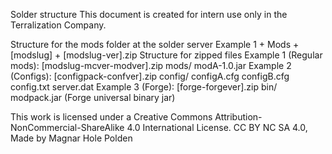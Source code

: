 Solder structure
This document is created for intern use only in the Terralization Company.

Structure for the mods folder at the solder server
Example 1
    + Mods
        + [modslug]
            + [modslug-ver].zip
Structure for zipped files
Example 1 (Regular mods):
    [modslug-mcver-modver].zip
        mods/
            modA-1.0.jar
Example 2 (Configs):
    [configpack-confver].zip
        config/
            configA.cfg
            configB.cfg
            config.txt
        server.dat
Example 3 (Forge):
    [forge-forgever].zip
        bin/
            modpack.jar (Forge universal binary jar)


This work is licensed under a Creative Commons Attribution-NonCommercial-ShareAlike 4.0 International License. 
CC BY NC SA 4.0, Made by Magnar Hole Polden
